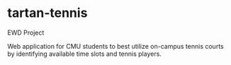 # tartan-tennis
EWD Project

Web application for CMU students to best utilize on-campus tennis courts by identifying available time slots and tennis players.

